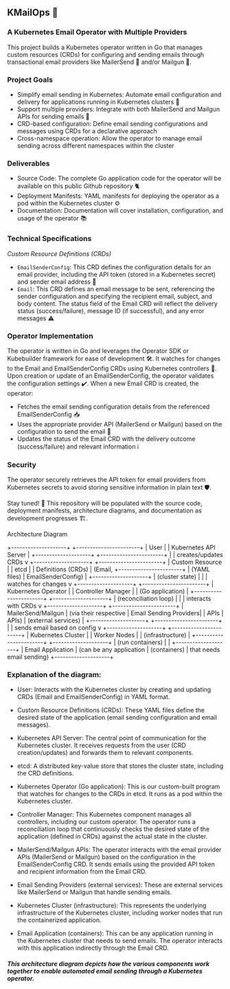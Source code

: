 

## KMailOps 📧

### A Kubernetes Email Operator with Multiple Providers

This project builds a Kubernetes operator written in Go that manages custom resources (CRDs) for configuring and sending emails through transactional email providers like MailerSend 📨 and/or Mailgun 🔫.

### Project Goals

- Simplify email sending in Kubernetes: Automate email configuration and delivery for applications running in Kubernetes clusters 🤖
- Support multiple providers: Integrate with both MailerSend and Mailgun APIs for sending emails 🤝
- CRD-based configuration: Define email sending configurations and messages using CRDs for a declarative approach
- Cross-namespace operation: Allow the operator to manage email sending across different namespaces within the cluster

### Deliverables

- Source Code: The complete Go application code for the operator will be available on this public Github repository 🐈
- Deployment Manifests: YAML manifests for deploying the operator as a pod within the Kubernetes cluster ⚙️
- Documentation: Documentation will cover installation, configuration, and usage of the operator 📚

### Technical Specifications

_Custom Resource Definitions (CRDs)_

- `EmailSenderConfig`: This CRD defines the configuration details for an email provider, including the API token (stored in a Kubernetes secret) and sender email address 🔑
- `Email`: This CRD defines an email message to be sent, referencing the sender configuration and specifying the recipient email, subject, and body content. The status field of the Email CRD will reflect the delivery status (success/failure), message ID (if successful), and any error messages ⚠️

### Operator Implementation

The operator is written in Go and leverages the Operator SDK or Kubebuilder framework for ease of development 🛠️. It watches for changes to the Email and EmailSenderConfig CRDs using Kubernetes controllers 👀. Upon creation or update of an EmailSenderConfig, the operator validates the configuration settings ✔️. When a new Email CRD is created, the operator:

- Fetches the email sending configuration details from the referenced EmailSenderConfig 📥
- Uses the appropriate provider API (MailerSend or Mailgun) based on the configuration to send the email 📧
- Updates the status of the Email CRD with the delivery outcome (success/failure) and relevant information ℹ️

### Security

The operator securely retrieves the API token for email providers from Kubernetes secrets to avoid storing sensitive information in plain text 🛡️.

Stay tuned! 🌊 This repository will be populated with the source code, deployment manifests, architecture diagrams, and documentation as development progresses 🏗️.

Architecture Diagram

+--------------------+                 +-----------------------+
| User               |                 | Kubernetes API Server |
+--------------------+                 +-----------------------+
                     |
                     | creates/updates CRDs
                     v
+--------------------+                 +-----------------------+
| Custom Resource     |                 |      etcd             |
| Definitions (CRDs) | (Email,             +-----------------------+
| (YAML files)       |  EmailSenderConfig) |
+--------------------+                 |  (cluster state)       |
                     |
                     | watches for changes
                     v
+--------------------+                 +-----------------------+
| Kubernetes Operator |                 |  Controller Manager  |
| (Go application)   |                 +-----------------------+
+--------------------+                 |   (reconciliation loop) |
                     |
                     | interacts with CRDs
                     v
+--------------------+                 +-----------------------+
| MailerSend/Mailgun | (via their respective | Email Sending Providers|
| APIs               |  APIs)               | (external services)   |
+--------------------+                 +-----------------------+
                     |
                     | sends email based on config
                     v
+--------------------+                 +-----------------------+
| Kubernetes Cluster |                 |  Worker Nodes         |
| (infrastructure)   |                 +-----------------------+
+--------------------+                 |   (run containers)    |
                     |
+--------------------+
| Email Application  |  (can be any application 
| (containers)       |   that needs email sending)
+--------------------+

### Explanation of the diagram:

- User: Interacts with the Kubernetes cluster by creating and updating CRDs (Email and EmailSenderConfig) in YAML format.

- Custom Resource Definitions (CRDs): These YAML files define the desired state of the application (email sending configuration and email messages).

- Kubernetes API Server: The central point of communication for the Kubernetes cluster. It receives requests from the user (CRD creation/updates) and forwards them to relevant components.

- etcd: A distributed key-value store that stores the cluster state, including the CRD definitions.

- Kubernetes Operator (Go application): This is our custom-built program that watches for changes to the CRDs in etcd. It runs as a pod within the Kubernetes cluster.

- Controller Manager: This Kubernetes component manages all controllers, including our custom operator. The operator runs a reconciliation loop that continuously checks the desired state of the application (defined in CRDs) against the actual state in the cluster.

- MailerSend/Mailgun APIs: The operator interacts with the email provider APIs (MailerSend or Mailgun) based on the configuration in the EmailSenderConfig CRD. It sends emails using the provided API token and recipient information from the Email CRD.

- Email Sending Providers (external services): These are external services like MailerSend or Mailgun that handle sending emails.

- Kubernetes Cluster (infrastructure): This represents the underlying infrastructure of the Kubernetes cluster, including worker nodes that run the containerized application.

- Email Application (containers): This can be any application running in the Kubernetes cluster that needs to send emails. The operator interacts with this application indirectly through the Email CRD.

##### This architecture diagram depicts how the various components work together to enable automated email sending through a Kubernetes operator.